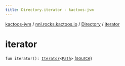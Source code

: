 ```yaml
---
title: Directory.iterator - kactoos-jvm
---
```


[kactoos-jvm](../../index.html) / [nnl.rocks.kactoos.io](../index.html) / [Directory](index.html) / [iterator](./iterator.html)

# iterator

`fun iterator(): `[`Iterator`](https://kotlinlang.org/api/latest/jvm/stdlib/kotlin.collections/-iterator/index.html)`<`[`Path`](http://docs.oracle.com/javase/8/docs/api/java/nio/file/Path.html)`>` [(source)](https://github.com/neonailol/kactoos/blob/master/kactoos-jvm/src/main/kotlin/nnl/rocks/kactoos/io/Directory.kt#L26)